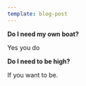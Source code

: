 ```yaml
---
template: blog-post
---
```

**Do I need my own boat?**

Yes you do

**Do I need to be high?**

If you want to be.
